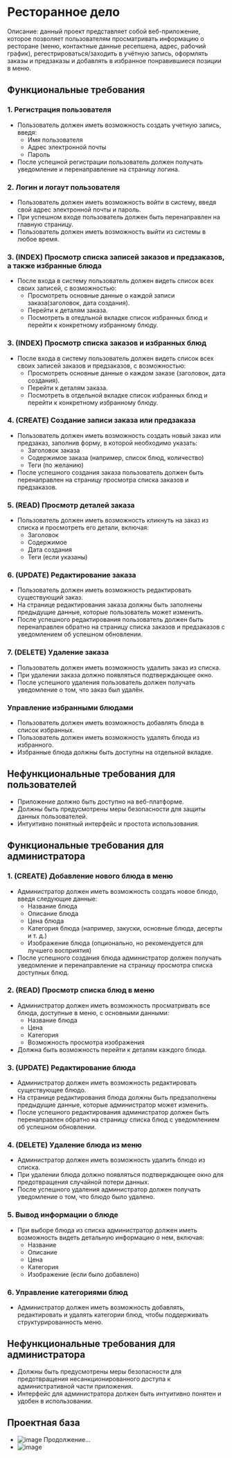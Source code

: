 
# Ресторанное дело
Описание: данный проект представляет собой веб-приложение, которое позволяет пользователям просматривать информацию о ресторане (меню, контактные данные ресепшена, адрес, рабочий график), регестрироваться/заходить в учётную запись, оформлять заказы и предзаказы и добавлять в избранное понравившиеся позиции в меню.
## Функциональные требования

### 1. Регистрация пользователя
- Пользователь должен иметь возможность создать учетную запись, введя:
  - Имя пользователя
  - Адрес электронной почты
  - Пароль
- После успешной регистрации пользователь должен получать уведомление и перенаправление на страницу логина.

### 2. Логин и логаут пользователя
- Пользователь должен иметь возможность войти в систему, введя свой адрес электронной почты и пароль.
- При успешном входе пользователь должен быть перенаправлен на главную страницу.
- Пользователь должен иметь возможность выйти из системы в любое время.

### 3. (INDEX) Просмотр списка записей заказов и предзаказов, а также избранные блюда
- После входа в систему пользователь должен видеть список всех своих записей, с возможностью:
  - Просмотреть основные данные о каждой записи заказа(заголовок, дата создания).
  - Перейти к деталям заказа.
  - Посмотреть в отедльной вкладке список избранных блюд и перейти к конкретному избранному блюду.
    

### 3. (INDEX) Просмотр списка заказов и избранных блюд
- После входа в систему пользователь должен видеть список всех своих записей заказов и предзаказов, с возможностью:
  - Просмотреть основные данные о каждом заказе (заголовок, дата создания).
  - Перейти к деталям заказа.
  - Посмотреть в отдельной вкладке список избранных блюд и перейти к конкретному избранному блюду.

### 4. (CREATE) Создание записи заказа или предзаказа
- Пользователь должен иметь возможность создать новый заказ или предзаказ, заполнив форму, в которой необходимо указать:
  - Заголовок заказа
  - Содержимое заказа (например, список блюд, количество)
  - Теги (по желанию)
- После успешного создания заказа пользователь должен быть перенаправлен на страницу просмотра списка заказов и предзаказов.

### 5. (READ) Просмотр деталей заказа
- Пользователь должен иметь возможность кликнуть на заказ из списка и просмотреть его детали, включая:
  - Заголовок
  - Содержимое
  - Дата создания
  - Теги (если указаны)

### 6. (UPDATE) Редактирование заказа
- Пользователь должен иметь возможность редактировать существующий заказ.
- На странице редактирования заказа должны быть заполнены предыдущие данные, которые пользователь может изменить.
- После успешного редактирования пользователь должен быть перенаправлен обратно на страницу списка заказов и предзаказов с уведомлением об успешном обновлении.

### 7. (DELETE) Удаление заказа
- Пользователь должен иметь возможность удалить заказ из списка.
- При удалении заказа должно появляться подтверждающее окно.
- После успешного удаления пользователь должен получать уведомление о том, что заказ был удалён.

### Управление избранными блюдами
- Пользователь должен иметь возможность добавлять блюда в список избранных.
- Пользователь должен иметь возможность удалять блюда из избранного.
- Избранные блюда должны быть доступны на отдельной вкладке.

## Нефункциональные требования для пользователей
- Приложение должно быть доступно на веб-платформе.
- Должны быть предусмотрены меры безопасности для защиты данных пользователей.
- Интуитивно понятный интерфейс и простота использования.

## Функциональные требования для администратора
### 1. (CREATE) Добавление нового блюда в меню
- Администратор должен иметь возможность создать новое блюдо, введя следующие данные:
  - Название блюда
  - Описание блюда
  - Цена блюда
  - Категория блюда (например, закуски, основные блюда, десерты и т. д.)
  - Изображение блюда (опционально, но рекомендуется для лучшего восприятия)
- После успешного создания блюда администратор должен получать уведомление и перенаправление на страницу просмотра списка доступных блюд.

### 2. (READ) Просмотр списка блюд в меню
- Администратор должен иметь возможность просматривать все блюда, доступные в меню, с основными данными:
  - Название блюда
  - Цена
  - Категория
  - Возможность просмотра изображения
- Должна быть возможность перейти к деталям каждого блюда.

### 3. (UPDATE) Редактирование блюда
- Администратор должен иметь возможность редактировать существующее блюдо.
- На странице редактирования блюда должны быть предзаполнены предыдущие данные, которые администратор может изменить.
- После успешного редактирования администратор должен быть перенаправлен обратно на страницу списка блюд с уведомлением об успешном обновлении.

### 4. (DELETE) Удаление блюда из меню
- Администратор должен иметь возможность удалить блюдо из списка.
- При удалении блюда должно появляться подтверждающее окно для предотвращения случайной потери данных.
- После успешного удаления администратор должен получать уведомление о том, что блюдо было удалено.

### 5. Вывод информации о блюде
- При выборе блюда из списка администратор должен иметь возможность видеть детальную информацию о нем, включая:
  - Название
  - Описание
  - Цена
  - Категория
  - Изображение (если было добавлено)

### 6. Управление категориями блюд
- Администратор должен иметь возможность добавлять, редактировать и удалять категории блюд, чтобы поддерживать структурированность меню.

## Нефункциональные требования для администратора
- Должны быть предусмотрены меры безопасности для предотвращения несанкционированного доступа к административной части приложения.
- Интерфейс для администратора должен быть интуитивно понятен и удобен в использовании.

## Проектная база
- ![image](https://github.com/user-attachments/assets/0fb4f706-df29-40b9-a75d-205b96f3d586)
Продолжение...
- ![image](https://github.com/user-attachments/assets/cc31076d-9adf-4781-b025-45e7c2e4ecf3)
 

